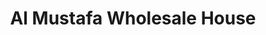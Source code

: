 ---
title: "Al Mustafa Wholesale House"
url: /karachi/al-mustafa-wholesale-house/
shop: wholesale
---